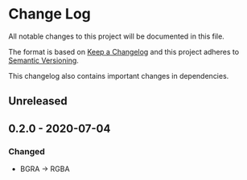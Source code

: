 # Change Log
All notable changes to this project will be documented in this file.

The format is based on [Keep a Changelog](http://keepachangelog.com/)
and this project adheres to [Semantic Versioning](http://semver.org/).

This changelog also contains important changes in dependencies.

## Unreleased

## 0.2.0 - 2020-07-04
### Changed
- BGRA -> RGBA

